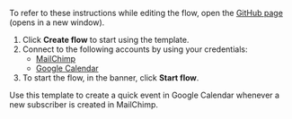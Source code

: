 To refer to these instructions while editing the flow, open the [GitHub page](https://github.com/ot4i/app-connect-templates/tree/master/resources/markdown/Create%20a%20quick%20event%20in%20Google%20Calendar%20when%20a%20new%20subscriber%20is%20created%20in%20MailChimp_instructions.md) (opens in a new window).

1. Click **Create flow** to start using the template.
2. Connect to the following accounts by using your credentials:
   - [MailChimp](https://www.ibm.com/docs/en/app-connect/containers_cd?topic=apps-mailchimp) 
   - [Google Calendar](https://www.ibm.com/docs/en/app-connect/containers_cd?topic=apps-googlecalendar)
3. To start the flow, in the banner, click **Start flow**.

Use this template to create a quick event in Google Calendar whenever a new subscriber is created in MailChimp.



